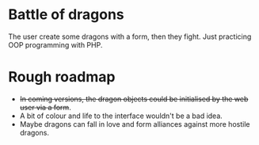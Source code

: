# Battle of dragons

The user create some dragons with a form, then they fight.
Just practicing OOP programming with PHP.

# Rough roadmap

+ ~~In coming versions, the dragon objects could be initialised by the web user via a form~~.
+ A bit of colour and life to the interface wouldn't be a bad idea.
+ Maybe dragons can fall in love and form alliances against more hostile dragons.


